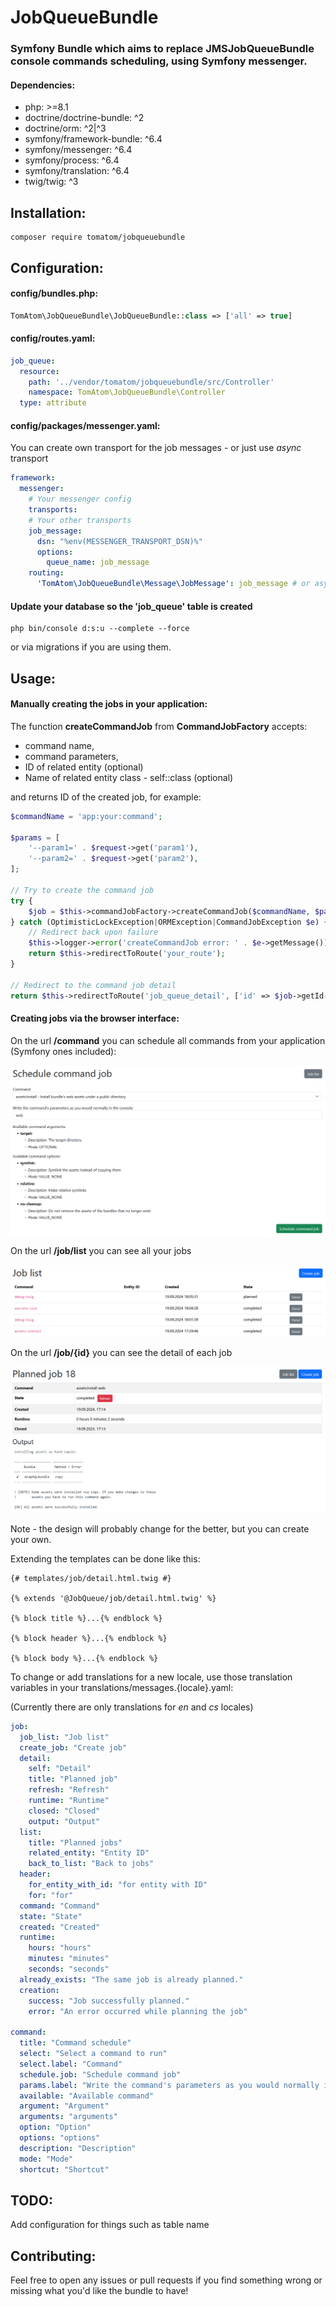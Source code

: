 # JobQueueBundle

### Symfony Bundle which aims to replace JMSJobQueueBundle console commands scheduling, using Symfony messenger.

#### Dependencies:

* php: >=8.1
* doctrine/doctrine-bundle: ^2
* doctrine/orm: ^2|^3
* symfony/framework-bundle: ^6.4
* symfony/messenger: ^6.4
* symfony/process: ^6.4
* symfony/translation: ^6.4
* twig/twig: ^3

## Installation:

```
composer require tomatom/jobqueuebundle
```

## Configuration:

#### config/bundles.php:

```php
TomAtom\JobQueueBundle\JobQueueBundle::class => ['all' => true]
```

#### config/routes.yaml:

```yaml
job_queue:
  resource:
    path: '../vendor/tomatom/jobqueuebundle/src/Controller'
    namespace: TomAtom\JobQueueBundle\Controller
  type: attribute
```

#### config/packages/messenger.yaml:

You can create own transport for the job messages - or just use *async* transport

```yaml
framework:
  messenger:
    # Your messenger config
    transports:
    # Your other transports
    job_message:
      dsn: "%env(MESSENGER_TRANSPORT_DSN)%"
      options:
        queue_name: job_message
    routing:
      'TomAtom\JobQueueBundle\Message\JobMessage': job_message # or async
```

#### Update your database so the __'job_queue'__ table is created

```shell
php bin/console d:s:u --complete --force
```

or via migrations if you are using them.

## Usage:

#### Manually creating the jobs in your application:


The function __createCommandJob__ from __CommandJobFactory__ accepts:

* command name,
* command parameters,
* ID of related entity (optional)
* Name of related entity class - self::class (optional)

and returns ID of the created job, for example:

```php
$commandName = 'app:your:command';

$params = [
    '--param1=' . $request->get('param1'),
    '--param2=' . $request->get('param2'),
];

// Try to create the command job
try {
    $job = $this->commandJobFactory->createCommandJob($commandName, $params, $entity->getId(), Entity::class);
} catch (OptimisticLockException|ORMException|CommandJobException $e) {
    // Redirect back upon failure
    $this->logger->error('createCommandJob error: ' . $e->getMessage());
    return $this->redirectToRoute('your_route');
}

// Redirect to the command job detail
return $this->redirectToRoute('job_queue_detail', ['id' => $job->getId()]);
```

#### Creating jobs via the browser interface:
On the url __/command__ you can schedule all commands from your application (Symfony ones included):

![img_schedule_command.png](docs/img_schedule_command.png)

On the url __/job/list__ you can see all your jobs

![img_job_list.png](docs/img_job_list.png)

On the url __/job/{id}__ you can see the detail of each job

![img_job_detail.png](docs/img_job_detail.png)

Note - the design will probably change for the better, but you can create your own. 

Extending the templates can be done like this:

```twig
{# templates/job/detail.html.twig #}

{% extends '@JobQueue/job/detail.html.twig' %}

{% block title %}...{% endblock %}

{% block header %}...{% endblock %}

{% block body %}...{% endblock %}
```

To change or add translations for a new locale, use those translation variables in your
translations/messages.{locale}.yaml:

(Currently there are only translations for *en* and *cs* locales)

```yaml
job:
  job_list: "Job list"
  create_job: "Create job"
  detail:
    self: "Detail"
    title: "Planned job"
    refresh: "Refresh"
    runtime: "Runtime"
    closed: "Closed"
    output: "Output"
  list:
    title: "Planned jobs"
    related_entity: "Entity ID"
    back_to_list: "Back to jobs"
  header:
    for_entity_with_id: "for entity with ID"
    for: "for"
  command: "Command"
  state: "State"
  created: "Created"
  runtime:
    hours: "hours"
    minutes: "minutes"
    seconds: "seconds"
  already_exists: "The same job is already planned."
  creation:
    success: "Job successfully planned."
    error: "An error occurred while planning the job"

command:
  title: "Command schedule"
  select: "Select a command to run"
  select.label: "Command"
  schedule.job: "Schedule command job"
  params.label: "Write the command's parameters as you would normally in the console"
  available: "Available command"
  argument: "Argument"
  arguments: "arguments"
  option: "Option"
  options: "options"
  description: "Description"
  mode: "Mode"
  shortcut: "Shortcut"
```

## TODO:
Add configuration for things such as table name

## Contributing:
Feel free to open any issues or pull requests if you find something wrong or missing what you'd like the bundle to have!